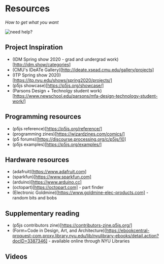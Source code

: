 # Resources

_How to get what you want_

![need help?](https://media1.tenor.com/images/febe616434a96154fb7010bd9fb49322/tenor.gif?itemid=8869638)

## Project Inspiration
* (IDM Spring show 2020 - grad and undergrad work)[http://idm.show/categories]
* (CMU's IDeATe Gallery)[http://ideate.xsead.cmu.edu/gallery/projects]
* (ITP Spring show 2020)[https://itp.nyu.edu/shows/spring2020/projects/]
* (p5js showcase)[https://p5js.org/showcase/]
* (Parsons Design + Technolgy student work)[https://www.newschool.edu/parsons/mfa-design-technology-student-work/]

## Programming resources
* (p5js reference)[https://p5js.org/reference/]
* (programming zines)[https://wizardzines.com/comics/]
* (p5 forums)[https://discourse.processing.org/c/p5js/10]
* (p5js examples)[https://p5js.org/examples/]

## Hardware resources
* (adafruit)[https://www.adafruit.com]
* (sparkfun)[https://www.sparkfun.com]
* (arduino)[https://www.arduino.cc]
* (octopart)[https://octopart.com] - part finder
* (Electronic Goldmine)[https://www.goldmine-elec-products.com] - random bits and bobs

## Supplementary reading

* (p5js contributors zine)[https://contributors-zine.p5js.org/]
* (Form+Code in Design, Art, and Architecture)[https://ebookcentral-proquest-com.proxy.library.nyu.edu/lib/nyulibrary-ebooks/detail.action?docID=3387346] - available online through NYU Libraries

## Videos

